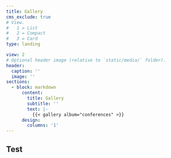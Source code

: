 ```yaml
---
title: Gallery
cms_exclude: true
# View.
#   1 = List
#   2 = Compact
#   3 = Card
type: landing

view: 2
# Optional header image (relative to `static/media/` folder).
header: 
  caption: ''
  image: ''
sections:
  - block: markdown
      content:
        title: Gallery
        subtitle: ''
        text: |-
          {{< gallery album="conferences" >}}
      design:
        columns: '1'
---
```


## Test


